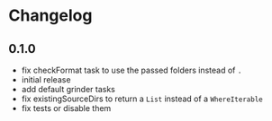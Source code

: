 # Changelog

## 0.1.0
- fix checkFormat task to use the passed folders instead of `.` 
- initial release
- add default grinder tasks
- fix existingSourceDirs to return a `List` instead of a `WhereIterable`
- fix tests or disable them
